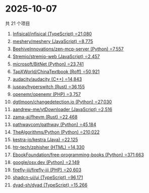 # 2025-10-07

共 21 个项目

<!-- BEGIN GITHUB -->
<!-- 最后更新时间 2025-10-07 00:11:00 +0800 -->
1. [Infisical/infisical (TypeScript) ⭐21,080](https://github.com/Infisical/infisical)
1. [meshery/meshery (JavaScript) ⭐8,775](https://github.com/meshery/meshery)
1. [BeehiveInnovations/zen-mcp-server (Python) ⭐7,557](https://github.com/BeehiveInnovations/zen-mcp-server)
1. [Stremio/stremio-web (JavaScript) ⭐2,457](https://github.com/Stremio/stremio-web)
1. [microsoft/BitNet (Python) ⭐23,741](https://github.com/microsoft/BitNet)
1. [TapXWorld/ChinaTextbook (Roff) ⭐50,921](https://github.com/TapXWorld/ChinaTextbook)
1. [audacity/audacity (C++) ⭐14,843](https://github.com/audacity/audacity)
1. [juspay/hyperswitch (Rust) ⭐36,155](https://github.com/juspay/hyperswitch)
1. [openemr/openemr (PHP) ⭐3,757](https://github.com/openemr/openemr)
1. [dgtlmoon/changedetection.io (Python) ⭐27,030](https://github.com/dgtlmoon/changedetection.io)
1. [aandrew-me/ytDownloader (JavaScript) ⭐2,516](https://github.com/aandrew-me/ytDownloader)
1. [zama-ai/fhevm (Rust) ⭐22,468](https://github.com/zama-ai/fhevm)
1. [pathwaycom/pathway (Python) ⭐45,184](https://github.com/pathwaycom/pathway)
1. [TheAlgorithms/Python (Python) ⭐210,022](https://github.com/TheAlgorithms/Python)
1. [kestra-io/kestra (Java) ⭐22,125](https://github.com/kestra-io/kestra)
1. [htr-tech/zphisher (HTML) ⭐14,330](https://github.com/htr-tech/zphisher)
1. [EbookFoundation/free-programming-books (Python) ⭐371,663](https://github.com/EbookFoundation/free-programming-books)
1. [google/osv.dev (Python) ⭐2,149](https://github.com/google/osv.dev)
1. [firefly-iii/firefly-iii (PHP) ⭐20,603](https://github.com/firefly-iii/firefly-iii)
1. [shadcn-ui/ui (TypeScript) ⭐96,171](https://github.com/shadcn-ui/ui)
1. [dyad-sh/dyad (TypeScript) ⭐15,266](https://github.com/dyad-sh/dyad)
<!-- END GITHUB -->